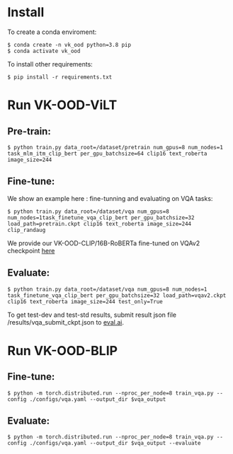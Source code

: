 # Install

To create a conda enviroment:
```
$ conda create -n vk_ood python=3.8 pip
$ conda activate vk_ood
```
To install other requirements:
```
$ pip install -r requirements.txt
```
# Run VK-OOD-ViLT

## Pre-train:
```
$ python train.py data_root=/dataset/pretrain num_gpus=8 num_nodes=1 task_mlm_itm_clip_bert per_gpu_batchsize=64 clip16 text_roberta image_size=244
```
## Fine-tune:

We show an example here : fine-tunning and evaluating on VQA tasks:
```
$ python train.py data_root=/dataset/vqa num_gpus=8 num_nodes=1task_finetune_vqa_clip_bert per_gpu_batchsize=32 load_path=pretrain.ckpt clip16 text_roberta image_size=244 clip_randaug
```
We provide our VK-OOD-CLIP/16B-RoBERTa fine-tuned on VQAv2 checkpoint [here](https://drive.google.com/file/d/12HcGhMhAroAExCtjPHfQ9XC99Libeotx/view?usp=sharing)

## Evaluate:
```
$ python train.py data_root=/dataset/vqa num_gpus=8 num_nodes=1 task_finetune_vqa_clip_bert per_gpu_batchsize=32 load_path=vqav2.ckpt clip16 text_roberta image_size=244 test_only=True
```
To get test-dev and test-std results, submit result json file /results/vqa_submit_ckpt.json to [eval.ai](https://eval.ai/challenge/830/overview).

# Run VK-OOD-BLIP

## Fine-tune:
```
$ python -m torch.distributed.run --nproc_per_node=8 train_vqa.py --config ./configs/vqa.yaml --output_dir $vqa_output
```
## Evaluate:
```
$ python -m torch.distributed.run --nproc_per_node=8 train_vqa.py --config ./configs/vqa.yaml --output_dir $vqa_output --evaluate
```